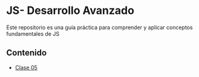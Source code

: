 # JS- Desarrollo Avanzado 

Este repositorio es una guía práctica para comprender y aplicar conceptos fundamentales de JS

## Contenido

- [Clase 05](https://github.com/yuleiditho/JS-Advanced-Devlopment/tree/main/05_Forms)